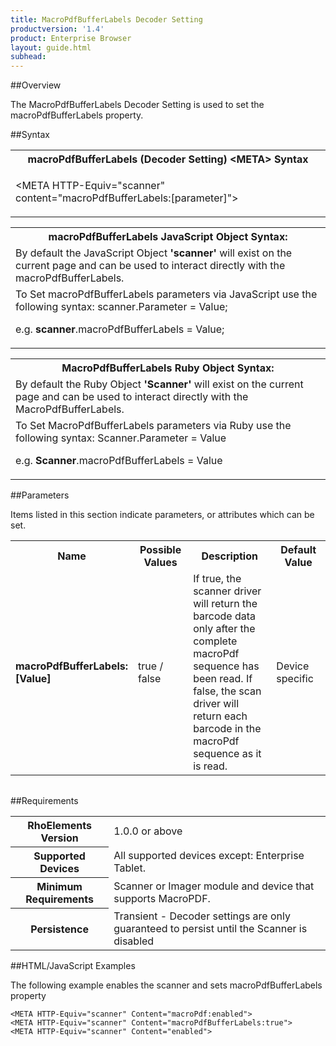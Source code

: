 ```yaml
---
title: MacroPdfBufferLabels Decoder Setting
productversion: '1.4'
product: Enterprise Browser
layout: guide.html
subhead: 
---
```

##Overview

The MacroPdfBufferLabels Decoder Setting is used to set the macroPdfBufferLabels property.

##Syntax

<table class="re-table"><tr><th class="tableHeading">macroPdfBufferLabels (Decoder Setting) &lt;META&gt; Syntax
</th></tr><tr><td class="clsSyntaxCells clsOddRow"><p>&lt;META HTTP-Equiv="scanner" content="macroPdfBufferLabels:[parameter]"&gt;</p></td></tr></table>
<table class="re-table"><tr><th class="tableHeading">macroPdfBufferLabels JavaScript Object Syntax:</th></tr><tr><td class="clsSyntaxCells clsOddRow">
By default the JavaScript Object <b>'scanner'</b> will exist on the current page and can be used to interact directly with the macroPdfBufferLabels.
</td></tr><tr><td class="clsSyntaxCells clsEvenRow">
To Set macroPdfBufferLabels parameters via JavaScript use the following syntax: scanner.Parameter = Value;
<P />e.g. <b>scanner</b>.macroPdfBufferLabels = Value;
</td></tr></table>
<table class="re-table"><tr><th class="tableHeading">MacroPdfBufferLabels Ruby Object Syntax:</th></tr><tr><td class="clsSyntaxCells clsOddRow">
By default the Ruby Object <b>'Scanner'</b> will exist on the current page and can be used to interact directly with the MacroPdfBufferLabels.
</td></tr><tr><td class="clsSyntaxCells clsEvenRow">
To Set MacroPdfBufferLabels parameters via Ruby use the following syntax: Scanner.Parameter = Value
<P />e.g. <b>Scanner</b>.macroPdfBufferLabels = Value
</td></tr></table>



##Parameters


Items listed in this section indicate parameters, or attributes which can be set.
<table class="re-table"><col width="20%" /><col width="20%" /><col width="38%" /><col width="22%" /><tr><th class="tableHeading">Name</th><th class="tableHeading">Possible Values</th><th class="tableHeading">Description</th><th class="tableHeading">Default Value</th></tr><tr><td class="clsSyntaxCells clsOddRow"><b>macroPdfBufferLabels:[Value]
</b></td><td class="clsSyntaxCells clsOddRow">true / false</td><td class="clsSyntaxCells clsOddRow">If true, the scanner driver will return the barcode data only after the complete macroPdf sequence has been read.  If false, the scan driver will return each barcode in the macroPdf sequence as it is read.</td><td class="clsSyntaxCells clsOddRow">Device specific</td></tr></table>
<table class="re-table"><col width="78%" /><col width="8%" /><col width="1%" /><col width="5%" /><col width="1%" /><col width="5%" /><col width="2%" /></table>





##Requirements

<table class="re-table"><tr><th class="tableHeading">RhoElements Version</th><td class="clsSyntaxCell clsEvenRow">1.0.0 or above
</td></tr><tr><th class="tableHeading">Supported Devices</th><td class="clsSyntaxCell clsOddRow">All supported devices except: Enterprise Tablet.</td></tr><tr><th class="tableHeading">Minimum Requirements</th><td class="clsSyntaxCell clsOddRow">Scanner or Imager module and device that supports MacroPDF.</td></tr><tr><th class="tableHeading">Persistence</th><td class="clsSyntaxCell clsEvenRow">Transient - Decoder settings are only guaranteed to persist until the Scanner is disabled</td></tr></table>


##HTML/JavaScript Examples

The following example enables the scanner and sets macroPdfBufferLabels property

	<META HTTP-Equiv="scanner" Content="macroPdf:enabled">
	<META HTTP-Equiv="scanner" Content="macroPdfBufferLabels:true">
	<META HTTP-Equiv="scanner" Content="enabled">
					



